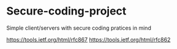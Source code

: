 # Secure-coding-project
Simple client/servers with secure coding pratices in mind

https://tools.ietf.org/html/rfc867
https://tools.ietf.org/html/rfc862
